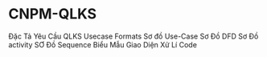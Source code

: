 # CNPM-QLKS
Đặc Tả Yêu Cầu QLKS 
Usecase Formats
Sơ đồ  Use-Case
Sơ Đồ DFD
Sơ Đồ activity
SƠ Đồ Sequence
Biểu Mẫu 
Giao Diện 
Xử Lí 
Code 

